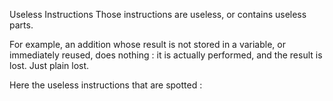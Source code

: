 Useless Instructions
Those instructions are useless, or contains useless parts. 

For example, an addition whose result is not stored in a variable, or immediately reused, does nothing : it is actually performed, and the result is lost. Just plain lost. 

Here the useless instructions that are spotted : 

<?php

// Concatenating with an empty string is useless.
$string = 'This part '.$is.' usefull but '.$not.'';

// This is a typo, that PHP turns into a constant, then a string, then nothing.
continue;

// Empty string in a concatenation
$a = 'abc' . '';

// Returning expression, whose result is not used (additions, comparisons, properties, closures, new without =, ...)
1 + 2;

// Returning post-incrementation
function foo($a) {
    return $a++;
}

// array_replace() with only one argument
$replaced = array_replace($array);
// array_replace() is OK with ... 
$replaced = array_replace(...$array);

// @ operator on source array, in foreach, or when assigning literals
$array = @array(1,2,3);

// Multiple comparisons in a for loop : only the last is actually used.
for($i = 0; $j = 0; $j < 10, $i < 20; ++$j, ++$i) {
    print $i.' '.$j.PHP_EOL;
}

?>

